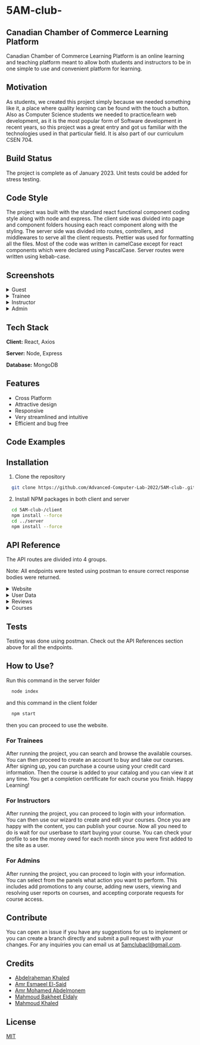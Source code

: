 # 5AM-club-

## Canadian Chamber of Commerce Learning Platform
Canadian Chamber of Commerce Learning Platform is an online learning and teaching platform meant to allow both students
and instructors to be in one simple to use and convenient platform for learning.

## Motivation
As students, we created this project simply because we needed something like it, a place where
quality learning can be found with the touch a button. Also as Computer Science students we needed 
to practice/learn web development, as it is the most popular form of Software development in recent years, so this project
was a great entry and got us familiar with the technologies used in that particular field.
It is also part of our curriculum CSEN 704.

## Build Status
The project is complete as of January 2023. Unit tests could be added for stress testing.
## Code Style
The project was built with the standard react functional component coding style along with node and express. The client side was divided into page and component folders housing each react component along with the styling. The server side was divided into routes, controllers, and middlewares to serve all the client requests. Prettier was used for formatting all the files. Most of the code was written in camelCase except for react components which were declared using PascalCase. Server routes were written using kebab-case.

## Screenshots
<details>
  <summary>Guest</summary>

![1](https://user-images.githubusercontent.com/99425163/210193774-5f68ebc4-3466-484f-a95b-d969d1b07ce4.png)
![2](https://user-images.githubusercontent.com/99425163/210193778-609b0213-b8ef-42ec-9111-e6d97c4f376a.png)
![3](https://user-images.githubusercontent.com/99425163/210193779-6d6909e1-88cd-43b2-b446-b5e6d6264be8.png)
![4](https://user-images.githubusercontent.com/99425163/210193781-011142f1-b634-4f59-9418-23fdeb4d0250.png)
![5](https://user-images.githubusercontent.com/99425163/210193782-ec2d4bfd-8c72-40b9-bf0e-67787fc0b595.png)
![6](https://user-images.githubusercontent.com/99425163/210193783-b451918a-9dfc-4d1a-bfc8-07e157049cd5.png)
![7](https://user-images.githubusercontent.com/99425163/210193785-f213f060-ece9-45e3-b6f6-77d1bee80aac.png)
  
</details>

<details>
  <summary>Trainee</summary>


![1](https://user-images.githubusercontent.com/99425163/210193797-950c1248-c6a8-4f05-9263-425d1af4a61e.png)
![2](https://user-images.githubusercontent.com/99425163/210193799-dc9550ab-af32-4885-baf5-193e36840ce5.png)
![3](https://user-images.githubusercontent.com/99425163/210193800-b85eb765-307d-491d-be4a-4754da20ae7a.png)
![4](https://user-images.githubusercontent.com/99425163/210193801-7502bddb-2524-4157-b3e1-5fd4abf35436.png)
![5](https://user-images.githubusercontent.com/99425163/210193805-23a6d3da-1ace-4993-b3c7-3db193c612ff.png)
![6](https://user-images.githubusercontent.com/99425163/210193808-48d5faaf-b988-4bf4-bdd7-831a845e2751.png)
![7](https://user-images.githubusercontent.com/99425163/210193811-15d2e799-5b26-4252-8381-b15ace769630.png)
![8](https://user-images.githubusercontent.com/99425163/210193813-b26f80e8-16ed-482f-8485-5944161a70ff.png)
</details>

<details>
  <summary>Instructor</summary>


![1](https://user-images.githubusercontent.com/99425163/210193870-714ea212-24ce-4396-a820-0aac7061aa66.png)
![2](https://user-images.githubusercontent.com/99425163/210193873-b961b84d-b63f-477e-9dfa-c34a0ac2656a.png)
![3](https://user-images.githubusercontent.com/99425163/210193874-38ab3bba-6c80-491a-8ba0-736f9f3ff95e.png)
![4](https://user-images.githubusercontent.com/99425163/210193876-2b9b8777-974c-4985-8cae-4ae46f2f8d3c.png)
![5](https://user-images.githubusercontent.com/99425163/210193877-8dd7dbc3-f60e-4135-9c27-accdfafdb63e.png)
![6](https://user-images.githubusercontent.com/99425163/210193879-e7cc41f1-c5d5-4fda-9c88-4f07cff429ec.png)
![7](https://user-images.githubusercontent.com/99425163/210193880-a1668316-4450-4e77-907e-e651cff77058.png)
![8](https://user-images.githubusercontent.com/99425163/210193881-012c528e-ce0f-41b5-8f39-aec11fcdddfc.png)
![9](https://user-images.githubusercontent.com/99425163/210193882-0538c5c8-5f67-42f7-8590-86c308762d23.png)
![10](https://user-images.githubusercontent.com/99425163/210193883-2b661031-357d-414d-b8c8-bd596bdb89e3.png)
</details>

<details>
  <summary>Admin</summary>

![1](https://user-images.githubusercontent.com/99425163/210193842-5c4ecdcc-5f4d-4d25-8db9-cd09b81d69c9.png)
![2](https://user-images.githubusercontent.com/99425163/210193843-9d2d2d6b-eb73-46f8-b218-b17d20711646.png)
![3](https://user-images.githubusercontent.com/99425163/210193844-1ecfe60e-4663-49a3-9773-9239b5a4d718.png)
![4](https://user-images.githubusercontent.com/99425163/210193845-6f2c90e1-f381-45b7-b97f-c988482978c6.png)
![5](https://user-images.githubusercontent.com/99425163/210193846-798005d5-2503-4c6e-8d17-164a04f74ea5.png)
![6](https://user-images.githubusercontent.com/99425163/210193847-1a65aa1b-77f2-46ba-8765-14fca7f59616.png)
![7](https://user-images.githubusercontent.com/99425163/210193848-838061a7-b9af-4d3c-a59f-cb9f37dee30d.png)

</details>

## Tech Stack
**Client:** React, Axios 

**Server:** Node, Express

**Database:** MongoDB

## Features
- Cross Platform
- Attractive design
- Responsive
- Very streamlined and intuitive
- Efficient and bug free

## Code Examples

## Installation
1) Clone the repository       
```bash
  git clone https://github.com/Advanced-Computer-Lab-2022/5AM-club-.git
```
2) Install NPM packages in both client and server
```bash
  cd 5AM-club-/client
  npm install --force
  cd ../server
  npm install --force
  ```
  
## API Reference

The API routes are divided into 4 groups.

Note: All endpoints were tested using postman to ensure correct response bodies were returned.

<details>
<summary> Website</summary>

**This endpoint fetches the contract from the database**

```http
GET/contract
```


Parameters: None.

**Accessible by:** Instructors

Response
```json
{"content":"This is a contract", "type":"contract"}
```

**This endpoint fetches the terms of service from the database**


```http
GET/terms-of-service
```

Parameters: None.

**Accessible by:**  Guests, Individual Trainees, Corporate Trainees, Instructors

Response
```json
{"content":"These are the terms of service", "type":"tos"}
```
</details>

<details>
<summary>User Data</summary>

**Fetches a user using his id**

```http
GET/get-user
```

| Parameter | Type     | Description                |
| :-------- | :------- | :------------------------- |
| `authorization` | `string` | **Required**. Holds the token for authorization.|
| `type` | `string` | **Required**. Specifies the type of user to be fetched.|

**Accessible by:** Individual Trainees, Corporate Trainees, Instructors, Admins

Response
```json
{"username":"corporate","password":"$2a$08$NZlSVgrj/hjKcWOKuazxB.0vA.777qDpiuPvwt3jotgnhMVEf2YXK","type":"corporate","firstName":"","lastName":"","gender":"","country":"United States","walletMoney":"0","courses":[]}
```

**Fetches all users' data**
```http
GET/get-users
```

| Parameter | Type     | Description                |
| :-------- | :------- | :------------------------- |
| `type` | `string` | **Required**. Specifies the type of users to be fetched.|

**Accessible by:** Individual Trainees, Corporate Trainees, Instructors, Admins

Response
```json
[
{"username":"corporate","password":"$2a$08$NZlSVgrj/hjKcWOKuazxB.0vA.777qDpiuPvwt3jotgnhMVEf2YXK","type":"corporate","firstName":"","lastName":"","gender":"","country":"United States","walletMoney":"0","courses":[]},{"username":"corporate2","password":"$2a$08$Ijewzx9FAKDikvHRWB.Vden4j1OAJAsNpjXf4drMT7DliStn2ggT.","type":"corporate","firstName":"Amr","lastName":"Mohamed","gender":"male","country":"United States","walletMoney":"0","courses":["63b34f81d21f21568822c23a"],"email":"amrmohamedyonis@gmail.com"}]
```
**Fetches the trainee's data associated with a specific course**
```http
GET/get-trainee-course
```
| Parameter | Type     | Description                |
| :-------- | :------- | :------------------------- |
| `authorization` | `string` | **Required**. Holds the token for authorization.|
| `courseid` | `string` | **Required**. Specifies the course.|

**Accessible by:** Individual Trainees, Corporate Trainees

Response
```json
{"courseId":"63b41b88a4407253aa5951ab","traineeId":"63b35175d21f21568822c464","progress":[false],"answers":[["-1","-1","-1","-1"]],"notes":[[]],"lastSection":"0","grades":["0"],"purchasingCost":"999.99","sent":false,"createdAt":"1672748088649","updatedAt":"1672748088649"}
```
**Fetches the instructor of a course**
```http
GET/get-course-instructor
```
| Parameter | Type     | Description                |
| :-------- | :------- | :------------------------- |
| `courseid` | `string` | **Required**. Specifies the course.|

**Accessible by:** Guests, Individual Trainees, Corporate Trainees, Instructors

Response
```json
{"username":"instructor2","password":"$2a$08$y62vIAnkebL467eUJaSW6OQOeeizU5ZgAiV6U31xdH5tjOkdBTmmC","email":"amr.younis@student.guc.edu.eg","country":"United States","rating":"0","biography":"This is my biography","courses":["63b34f81d21f21568822c23a"],"money_owed":[{"year":"2023","month":"1","amount":"599.98"}],"userReviews":[{"user":"63b41b22a4407253aa59501d","review":"instructor review","rating":"5"}]}
```
**Fetches the type a user using his Id**

```http
GET/get-user-type
```
| Parameter | Type     | Description                |
| :-------- | :------- | :------------------------- |
| `userid` | `string` | **Required**. Specifies the user.|

**Accessible by:** Guests

Response
```
"Instructor"
```
**Checks if a profile is complete for a user created by the admin**
```http
GET/complete-profile
```
| Parameter | Type     | Description                |
| :-------- | :------- | :------------------------- |
| `authorization` | `string` | **Required**. Holds the token for authorization.|


**Accessible by:** Corporate Trainees, Instuctors

Response
``` 
"true"
```
**Adds an admin user to the database**  
```http
POST/add-admin
```
| Parameter | Type     | Description                |
| :-------- | :------- | :------------------------- |
| `authorization` | `string` | **Required**. Holds the token for authorization.|

**Accessible by:** Admins

Request Body
```json
{"username":"admin","password":"$2a$08$tdURlKJUGvi9QyaTl7q3Yexc6wD.H6JNx4wQhxYxMyObnLZGPaDKy"}
```
Response
```
"Admin added successfully!"
```

**Adds an instructor user to the database**
```http
POST/add-instructor
```
| Parameter | Type     | Description                |
| :-------- | :------- | :------------------------- |
| `authorization` | `string` | **Required**. Holds the token for authorization.|

**Accessible by:** Admins

Request Body
```json
{"username":"instructor","password":"$2a$08$tdURlKJUGvi9QyaTl7q3Yexc6wD.H6JNx4wQhxYxMyObnLZGPaDKy"}
```
Response
```
"Instructor added successfully!"
```
**Adds a corporate trainee user to the database**
```http
POST/add-corporate-trainee
```
| Parameter | Type     | Description                |
| :-------- | :------- | :------------------------- |
| `authorization` | `string` | **Required**. Holds the token for authorization.|

**Accessible by:** Admins

Request Body
```json
{"username":"corporate","password":"Corporate-@2001"}
```
Response
```
"Trainee added successfully!"
```
**Adds an individual trainee user to the database**
```http
POST/signUp
```
Parameters: None.

**Accessible by:** Guests

Request Body
```json
{"username":"admin","password":"Admin-@2001","email":"amrmohamedyonis@gmail.com","gender":"male","firstName":"Amr","lastName":"Mohamed"}
```
Response
```
"Trainee added successfully!"
```
**Allow the user to access the main home page**
```http
POST/login
```
| Parameter | Type     | Description                |
| :-------- | :------- | :------------------------- |
| `authorization` | `string` | **Required**. Holds the token for authorization.|

**Accessible by:** Guests

Request Body
```json
{"username":"admin","password":"Admin-@2001"}
```
Response
```json
{
      "type":"admin",
      "username": "admin",
      "country":"United States",
    }
```

**Logs out a user from the site**
```http
GET/logout
```
Parameters: None.

**Accessible by:** Individual Trainees, Corporate Trainees, Instructors, Admins

Response
```
"logging out!!"
```
**Changes the country of a user to the selected country**
```http
PUT/set-country
```
| Parameter | Type     | Description                |
| :-------- | :------- | :------------------------- |
| `authorization` | `string` | Holds the token for authorization.|

**Accessible by:** Guests, Individual Trainees, Corporate Trainees, Instructors, Admins

Request Body
```json
{"country":"egypt"}
```
**Changes the personal information of an instructor in the database**
```http
PUT/edit-personal-info
```
| Parameter | Type     | Description                |
| :-------- | :------- | :------------------------- |
| `authorization` | `string` | **Required**. Holds the token for authorization.|

**Accessible by:** Instructors

Request Body
```json
{"email":"amrmohamedyonis2@gmail.com","biography":"This is my biography2"}
```
Response
```json
{"username":"instructor2","password":"$2a$08$y62vIAnkebL467eUJaSW6OQOeeizU5ZgAiV6U31xdH5tjOkdBTmmC","email":"amrmohamedyonis2@gmail.com","country":"United States","rating":"0","biography":"This is my biography2","courses":["63b34f81d21f21568822c23a"],"money_owed":[{"year":"2023","month":"1","amount":"599.98"}],"userReviews":[{"user":"63b41b22a4407253aa59501d","review":"instructor review","rating":"5"}]}
```
**Updates the data of a trainee for a specific course**
```http
PUT/edit-trainee-course
```
| Parameter | Type     | Description                |
| :-------- | :------- | :------------------------- |
| `traineeId` | `string` | **Required**. Specifies the trainee.|
| `courseId` | `string` | **Required**. Specifies the course.|

**Accessible by:** Individual Trainees, Corporate Trainees.

Request Body
```json 
{"progress":[true],"answers":[["-1","-1","-1","-1"]],"notes":[[]],"lastSection":"0","grades":["0"]}

```
Response
```
{"courseId":"63b41b88a4407253aa5951ab","63b35175d21f21568822c464","progress":[true],"answers":[["-1","-1","-1","-1"]],"notes":[[]],"lastSection":"0","grades":["0"],"purchasingCost":"999.99","sent":false,"createdAt":"1672748088649","updatedAt":"1672748088649"}
```
**Sends an email to a user to change his/her password**
```http
PUT/change-password-email
```
| Parameter | Type     | Description                |
| :-------- | :------- | :------------------------- |
| `email` | `string` | **Required**. The user's email.|

**Accessible by:** Individual Trainees, Coporate Trainees, Instructors

Response
```
"email sent"
```
**Submits a report from a user**
```http
POST/report-problem
```
| Parameter | Type     | Description                |
| :-------- | :------- | :------------------------- |
| `authorization` | `string` | **Required**. Holds the token for authorization.|


**Accessible by:** Individual Trainees, Coporate Trainees, Instructors

Request Body
```json
{
"courseName":"Test Course",
"problemType":"technical",
"problem":"This is a problem"}
```

Response
```
"Problem reported successfully!"
```

**Fetches all the submitted problems by a user**
```http
GET/view-problems
```
| Parameter | Type     | Description                |
| :-------- | :------- | :------------------------- |
| `authorization` | `string` | **Required**. Holds the token for authorization.|

**Accessible by:** Individual Trainees, Corporate Trainees, Instructors

Response 
```json
  [{"userId":"63b35175d21f21568822c464","username":"individual","courseName":"Test Course","problemType":"financial","problem":"This is a problem 2","status":"unseen","comments":[],"createdAt":"1672696255786","updatedAt":"1672696255786"}]  
```

**Adds a follow up to the report**
```http
PUT/follow-up
```
| Parameter | Type     | Description                |
| :-------- | :------- | :------------------------- |
| `id` | `string` | **Required**. Specifies the report.|

**Accessible by:** Individual Trainees, Corporate Trainees, Instructors

Request Body
```json
{"description":"Follow up",
"createdAt":"2023-01-03T12:00:00.947Z"}  
```
  
Response 
```
"comment added successfully" 
```
**Sets the problem status**  
```http
PUT/set-problem-status
```
| Parameter | Type     | Description                |
| :-------- | :------- | :------------------------- |
| `id` | `string` | **Required**. Specifies the report.|

**Accessible by:** Admins

Request Body
```json
  {status:"resolved"}
```
  
Response 
```json
["userId":"63b41653a4407253aa594b8e","username":"hadwa.hassan","courseName":"Test Course","problemType":"technical","problem":"can't refund","status":"resolved","comments":[{"description":"Follow up","createdAt":"2023-01-03T12:00:00.947Z"}],"createdAt":"1672747084528","updatedAt":"1672747227527"},{"userId":"63b34ec7d21f21568822c219","username":"instructor2","courseName":"Test Course","problemType":"technical","problem":"This is a problem","status":"unseen","comments":[],"createdAt":"1672695695111","updatedAt":"1672695695111"}]
```
**Sends a certificate to the trainees by email upon finishing a course**
```http
PUT/send-certificate
```
| Parameter | Type     | Description                |
| :-------- | :------- | :------------------------- |
| `courseId` | `string` | **Required**. Specifies the course.|
| `traineeId` | `string` | **Required**. Specifies the trainee.|


**Accessible by:** Individual Trainees, Corporate Trainees

Response
```
"email sent"
```
**Changes the password for a user** 
```http
PUT/change-password
```
| Parameter | Type     | Description                |
| :-------- | :------- | :------------------------- |
| `authorization` | `string` | **Required**. Holds the token for authorization.|

**Accessible by:** Individual Trainees, Corporate Trainees, Instructors
  
Request Body
```json
  {"password":"new password"}
```

Response
```
  "Password changed successfully"
```
  
**Changes the password of a user that forgot the old password**
```http
PUT/change-forgotten-password
```
| Parameter | Type     | Description                |
| :-------- | :------- | :------------------------- |
| `id` | `string` | **Required**. Specifies the user.|
| `type` | `string` | **Required**. Specifies the type of the user.|
  
**Accessible by:** Guests
  
Request Body
```json
  {"password":"new password"}
```

Response
```
  "Password changed successfully"
```
  
**Fetches the amount of money in the wallet of the trainee**
```http
GET/wallet-money
```
  
| Parameter | Type     | Description                |
| :-------- | :------- | :------------------------- |
| `authorization` | `string` | **Required**. Holds the token for authorization.|
  
**Accessible by:** Individual Trainees
  
Response
```
"2000"
```
**Pays for a course**
```http
POST/pay
```
**Requests a refund**
```http
PUT/refund
```
**Adds a course to an individual trainee**
```http
POST/add-course-to-individual
```

**Updates a user's profile**
```http
PUT/update-profile
```
| Parameter | Type     | Description                |
| :-------- | :------- | :------------------------- |
| `authorization` | `string` | **Required**. Holds the token for authorization.|

**Accessible by:** Corporate Trainees, Instructors
  
Request Body
```json
  {"password":"new password","email":"amrmohamedyoniss@gmail.com","firstName":Amr","lastName":"Mohamed"}
```

Response
```json
 {"username":"corporate2","password":"$2a$08$Ijewzx9FAKDikvHRWB.Vden4j1OAJAsNpjXf4drMT7DliStn2ggT.","type":"corporate","firstName":"Amr","lastName":"Mohamed","gender":"male","country":"United States","walletMoney":"0","courses":["63b34f81d21f21568822c23a"],"email":"amrmohamedyoniss@gmail.com"}

```


</details>

<details>
<summary> Reviews</summary>
  
**Fetches the reviews of an instructor**
```http
GET/my-reviews
```
**Fetches a trainee's reviews for a specific course and its instructors**
```http
GET/my-courses/${id}/get-my-reviews
```
**Adds a review and rating for one of the instructors**
```http
POST/my-courses/${id}/instructors/${id}/add-review
```
**Adds a review and rating for an owned course**
```http
POST/my-courses/${id}/add-review
```
**Edits a review and rating for one of the instructors** 
```http
PUT/my-courses/${id}/instructors/${id}/edit-review
```
**Edits a review and rating for an owned course**

```http
PUT/my-courses/${id}/edit-review
```
**Deletes a review and rating for an owned course**
``` http
DELETE/my-courses/${id}/delete-review
```
**Deletes a review and rating for one of the instructors** 
```http
DELETE/my-courses/${id}/instructors/${id}/delete-review
```
</details>

  <details>
<summary> Courses</summary>
  
**Fetches the user's courses**
```http
GET/my-courses
```
| Parameter | Type     | Description                |
| :-------- | :------- | :------------------------- |
| `authorization` | `string` | **Required**. Holds the token for authorization.|

**Accessible by:** Corporate Trainees, Instructors
  
Request Body
```json
  {"password":"new password","email":"amrmohamedyoniss@gmail.com","firstName":"Amr","lastName":"Mohamed"}
```

Response
```json
 {"username":"corporate2","password":"$2a$08$Ijewzx9FAKDikvHRWB.Vden4j1OAJAsNpjXf4drMT7DliStn2ggT.","type":"corporate","firstName":"Amr","lastName":"Mohamed","gender":"male","country":"United States","walletMoney":"0","courses":["63b34f81d21f21568822c23a"],"email":"amrmohamedyoniss@gmail.com"}

```

**Fetches all published courses**
```http
GET/courses
```
| Parameter | Type     | Description                |
| :-------- | :------- | :------------------------- |
| `min` | `string` | **Required**. Specifies the minimum course price.|
| `max` | `string` | **Required**. Specifies the maximum course price.|
| `subject` | `string` | **Required**. Specifies the subjects of the course.|
| `rating` | `string` | **Required**. Specifies the minimum rating of the course.|
| `searchItem` | `string` | **Required**. Specifies the search query used to search for the course..|

**Accessible by:** Guests, Individual Trainees, Corporate Trainees, Instructors

Response
```json
[{"title":"Test Course","price":"299.99","subject":["Test Subject","Test Subject 2"],"views":"10","preview_video":"https://www.youtube.com/watch?v=C0DPdy98e4c","summary":"This is a description","instructor":["63b34ec7d21f21568822c219"],"owners":["63b35175d21f21568822c464","63b34ed7d21f21568822c21c","63b41653a4407253aa594b8e","63b41922a4407253aa594dfd","63b41b22a4407253aa59501d"],"published":true,"closed":false,"userReviews":[{"user":"63b41b22a4407253aa59501d","review":"course review","rating":"5",}],"accepted":[{"trainee":"63b34ed7d21f21568822c21c","date":"1672696364291"},{"trainee":"63b41922a4407253aa594dfd","date":"1672747649513"},{"trainee":"63b41b22a4407253aa59501d","date":"1672747842457"}],"pending":[],"rejected":[],"subtitles":[{"title":"Test Subtitle 1","description":"Subtitle 1 Description","sections":[{"title":"Test Excercise 1","minutes":"40","description":"Excercise 1 Description","content":{"exercise":{"questions":["Question 1","Question 2"],"choices":[{"c1":"Correct Answer","c2":"Wrong 1","c3":"Wrong 2","c4":"Wrong 3"},{"c1":"Wrong 1","c2":"Wrong 2","c3":"Correct Answer","c4":"Wrong 3"}],"answers":["1","3"]},},},{"title":"Test Video 1 ","minutes":"0","description":"Video 1 Description","content":{"video":{"link":"https://www.youtube.com/watch?v=C0DPdy98e4c"}}},{"title":"Test Exercise 2","minutes":"20"},"description":"Exercise 2 Description","content":{"exercise":{"questions":["Question 3"],"choices":[{"c1":"Wrong 1","c2":"Wrong 2","c3":"Wrong 3","c4":"Correct Answer"}],"answers":["4"]}}}]},{"title":"Test Subtitle 2","description":"Subtitle 2 Description","sections":[{"title":"Test Video 2","minutes":"0","description":"Video 2 Description","content":{"video":{"link":"https://www.youtube.com/watch?v=C0DPdy98e4c"}}}]}}],"createdAt":"1672695681007","updatedAt":"1672748201914","promotion":{"percentage":"100","startDate":"1672748123000","endDate":"1672838363000","type":"admin"}}]
```

**Fetches the data of owned courses with any data associated with it (like instructors data, owners data ...etc)**

```http
GET/my-populated-courses
```
| Parameter | Type     | Description                |
| :-------- | :------- | :------------------------- |
| `authorization` | `string` | **Required**. Holds the token for authorization.|
| `min` | `string` | **Required**. Specifies the minimum course price.|
| `max` | `string` | **Required**. Specifies the maximum course price.|
| `subject` | `string` | **Required**. Specifies the subjects of the course.|
| `rating` | `string` | **Required**. Specifies the minimum rating of the course.|
| `searchItem` | `string` | **Required**. Specifies the search query used to search for the course..|

**Accessible by:** Individual Trainees, Corporate Trainees, Instructors

Response
```json
[{"title":"Test Course","price":"299.99","subject":["Test Subject","Test Subject 2"],"views":"10","preview_video":"https://www.youtube.com/watch?v=C0DPdy98e4c","summary":"This is a description","instructor":[object],"owners":[object,object,object,object,object],"published":true,"closed":false,"userReviews":[{"user":"63b41b22a4407253aa59501d","review":"course review","rating":"5",}],"accepted":[{"trainee":"63b34ed7d21f21568822c21c","date":"1672696364291"},{"trainee":"63b41922a4407253aa594dfd","date":"1672747649513"},{"trainee":"63b41b22a4407253aa59501d","date":"1672747842457"}],"pending":[],"rejected":[],"subtitles":[{"title":"Test Subtitle 1","description":"Subtitle 1 Description","sections":[{"title":"Test Excercise 1","minutes":"40","description":"Excercise 1 Description","content":{"exercise":{"questions":["Question 1","Question 2"],"choices":[{"c1":"Correct Answer","c2":"Wrong 1","c3":"Wrong 2","c4":"Wrong 3"},{"c1":"Wrong 1","c2":"Wrong 2","c3":"Correct Answer","c4":"Wrong 3"}],"answers":["1","3"]},},},{"title":"Test Video 1 ","minutes":"0","description":"Video 1 Description","content":{"video":{"link":"https://www.youtube.com/watch?v=C0DPdy98e4c"}}},{"title":"Test Exercise 2","minutes":"20"},"description":"Exercise 2 Description","content":{"exercise":{"questions":["Question 3"],"choices":[{"c1":"Wrong 1","c2":"Wrong 2","c3":"Wrong 3","c4":"Correct Answer"}],"answers":["4"]}}]},{"title":"Test Subtitle 2","description":"Subtitle 2 Description","sections":[{"title":"Test Video 2","minutes":"0","description":"Video 2 Description","content":{"video":{"link":"https://www.youtube.com/watch?v=C0DPdy98e4c"}}}]}}],"createdAt":"1672695681007","updatedAt":"1672748201914","promotion":{"percentage":"100","startDate":"1672748123000","endDate":"1672838363000","type":"admin"}}]
```
**Fetches the data of all courses with any data associated with it (like instructors data, owners data ...etc)**
```http
GET/populated-courses
```
| Parameter | Type     | Description                |
| :-------- | :------- | :------------------------- |
| `min` | `string` | **Required**. Specifies the minimum course price.|
| `max` | `string` | **Required**. Specifies the maximum course price.|
| `subject` | `string` | **Required**. Specifies the subjects of the course.|
| `rating` | `string` | **Required**. Specifies the minimum rating of the course.|
| `searchItem` | `string` | **Required**. Specifies the search query used to search for the course..|

**Accessible by:** Guests, Individual Trainees, Corporate Trainees, Instructors

Response
```json
[{"title":"Test Course","price":"299.99","subject":["Test Subject","Test Subject 2"],"views":"10","preview_video":"https://www.youtube.com/watch?v=C0DPdy98e4c","summary":"This is a description","instructor":[object],"owners":[object,object,object,object,object],"published":true,"closed":false,"userReviews":[{"user":"63b41b22a4407253aa59501d","review":"course review","rating":"5",}],"accepted":[{"trainee":"63b34ed7d21f21568822c21c","date":"1672696364291"},{"trainee":"63b41922a4407253aa594dfd","date":"1672747649513"},{"trainee":"63b41b22a4407253aa59501d","date":"1672747842457"}],"pending":[],"rejected":[],"subtitles":[{"title":"Test Subtitle 1","description":"Subtitle 1 Description","sections":[{"title":"Test Excercise 1","minutes":"40","description":"Excercise 1 Description","content":{"exercise":{"questions":["Question 1","Question 2"],"choices":[{"c1":"Correct Answer","c2":"Wrong 1","c3":"Wrong 2","c4":"Wrong 3"},{"c1":"Wrong 1","c2":"Wrong 2","c3":"Correct Answer","c4":"Wrong 3"}],"answers":["1","3"]},},},{"title":"Test Video 1 ","minutes":"0","description":"Video 1 Description","content":{"video":{"link":"https://www.youtube.com/watch?v=C0DPdy98e4c"}}},{"title":"Test Exercise 2","minutes":"20"},"description":"Exercise 2 Description","content":{"exercise":{"questions":["Question 3"],"choices":[{"c1":"Wrong 1","c2":"Wrong 2","c3":"Wrong 3","c4":"Correct Answer"}],"answers":["4"]}}}]},{"title":"Test Subtitle 2","description":"Subtitle 2 Description","sections":[{"title":"Test Video 2","minutes":"0","description":"Video 2 Description","content":{"video":{"link":"https://www.youtube.com/watch?v=C0DPdy98e4c"}}}]}}],"createdAt":"1672695681007","updatedAt":"1672748201914","promotion":{"percentage":"100","startDate":"1672748123000","endDate":"1672838363000","type":"admin"}}]
```
**Fetches the maximum and minimum price of owned courses**
```http
GET/my-courses/my-course-max-min
```
| Parameter | Type     | Description                |
| :-------- | :------- | :------------------------- |
| `authorization` | `string` | **Required**. Holds the token for authorization.|
| `min` | `string` | **Required**. Specifies the minimum course price.|
| `max` | `string` | **Required**. Specifies the maximum course price.|
| `subject` | `string` | **Required**. Specifies the subjects of the course.|
| `rating` | `string` | **Required**. Specifies the minimum rating of the course.|
| `searchItem` | `string` | **Required**. Specifies the search query used to search for the course..|

**Accessible by:** Individual Trainees, Corporate Trainees, Instructors

Response
```json
{"min":"200","max":"500"}
```
**Fetches the maximum and minimum price of all courses**
```http
GET/courses/course-max-min
```
| Parameter | Type     | Description                |
| :-------- | :------- | :------------------------- |
| `min` | `string` | **Required**. Specifies the minimum course price.|
| `max` | `string` | **Required**. Specifies the maximum course price.|
| `subject` | `string` | **Required**. Specifies the subjects of the course.|
| `rating` | `string` | **Required**. Specifies the minimum rating of the course.|
| `searchItem` | `string` | **Required**. Specifies the search query used to search for the course..|

**Accessible by:** Guests, Individual Trainees, Corporate Trainees, Instructors

Response
```json
{"min":"100","max":"550"}
```
**Fetches the subjects of owned courses**
```http
GET/courses/my-course-subjects
```
| Parameter | Type     | Description                |
| :-------- | :------- | :------------------------- |
| `authorization` | `string` | **Required**. Holds the token for authorization.|
| `min` | `string` | **Required**. Specifies the minimum course price.|
| `max` | `string` | **Required**. Specifies the maximum course price.|
| `subject` | `string` | **Required**. Specifies the subjects of the course.|
| `rating` | `string` | **Required**. Specifies the minimum rating of the course.|
| `searchItem` | `string` | **Required**. Specifies the search query used to search for the course..|

**Accessible by:** Individual Trainees, Corporate Trainees, Instructors

Response
```json
["subject 1","test subject"]
```
**Fetches the subjects of all courses**
```http
GET/courses/course-subjects
```
| Parameter | Type     | Description                |
| :-------- | :------- | :------------------------- |
| `min` | `string` | **Required**. Specifies the minimum course price.|
| `max` | `string` | **Required**. Specifies the maximum course price.|
| `subject` | `string` | **Required**. Specifies the subjects of the course.|
| `rating` | `string` | **Required**. Specifies the minimum rating of the course.|
| `searchItem` | `string` | **Required**. Specifies the search query used to search for the course..|

**Accessible by:** Guests, Individual Trainees, Corporate Trainees, Instructors

Response
```json
["subject 1","test subject","sub","sub2"]
**Increment the number of views for a course**
```http
PUT/my-courses/increment-views${id}
```
| Parameter | Type     | Description                |
| :-------- | :------- | :------------------------- |
| `id` | `string` | **Required**. Specifies the course.|

**Accessible by:** Guests, Individual Trainees, Corporate Trainees, Instructors

Response
```json
[{"title":"Test Course","price":"299.99","subject":["Test Subject","Test Subject 2"],"views":"10","preview_video":"https://www.youtube.com/watch?v=C0DPdy98e4c","summary":"This is a description","instructor":[object],"owners":[object,object,object,object,object],"published":true,"closed":false,"userReviews":[{"user":"63b41b22a4407253aa59501d","review":"course review","rating":"5",}],"accepted":[{"trainee":"63b34ed7d21f21568822c21c","date":"1672696364291"},{"trainee":"63b41922a4407253aa594dfd","date":"1672747649513"},{"trainee":"63b41b22a4407253aa59501d","date":"1672747842457"}],"pending":[],"rejected":[],"subtitles":[{"title":"Test Subtitle 1","description":"Subtitle 1 Description","sections":[{"title":"Test Excercise 1","minutes":"40","description":"Excercise 1 Description","content":{"exercise":{"questions":["Question 1","Question 2"],"choices":[{"c1":"Correct Answer","c2":"Wrong 1","c3":"Wrong 2","c4":"Wrong 3"},{"c1":"Wrong 1","c2":"Wrong 2","c3":"Correct Answer","c4":"Wrong 3"}],"answers":["1","3"]},},},{"title":"Test Video 1 ","minutes":"0","description":"Video 1 Description","content":{"video":{"link":"https://www.youtube.com/watch?v=C0DPdy98e4c"}}},{"title":"Test Exercise 2","minutes":"20"},"description":"Exercise 2 Description","content":{"exercise":{"questions":["Question 3"],"choices":[{"c1":"Wrong 1","c2":"Wrong 2","c3":"Wrong 3","c4":"Correct Answer"}],"answers":["4"]}}}]},{"title":"Test Subtitle 2","description":"Subtitle 2 Description","sections":[{"title":"Test Video 2","minutes":"0","description":"Video 2 Description","content":{"video":{"link":"https://www.youtube.com/watch?v=C0DPdy98e4c"}}}]}}],"createdAt":"1672695681007","updatedAt":"1672748201914","promotion":{"percentage":"100","startDate":"1672748123000","endDate":"1672838363000","type":"admin"}}]
```

**Fetches a specific course**
```http
GET/courses/${courseId}
```
| Parameter | Type     | Description                |
| :-------- | :------- | :------------------------- |
| `min` | `string` | **Required**. Specifies the minimum course price.|
| `max` | `string` | **Required**. Specifies the maximum course price.|
| `subject` | `string` | **Required**. Specifies the subjects of the course.|
| `rating` | `string` | **Required**. Specifies the minimum rating of the course.|
| `searchItem` | `string` | **Required**. Specifies the search query used to search for the course..|

**Accessible by:** Guests, Individual Trainees, Corporate Trainees, Instructors

Response
```json
{"title":"Test Course","price":"299.99","subject":["Test Subject","Test Subject 2"],"views":"10","preview_video":"https://www.youtube.com/watch?v=C0DPdy98e4c","summary":"This is a description","instructor":["63b34ec7d21f21568822c219"],"owners":["63b35175d21f21568822c464","63b34ed7d21f21568822c21c","63b41653a4407253aa594b8e","63b41922a4407253aa594dfd","63b41b22a4407253aa59501d"],"published":true,"closed":false,"userReviews":[{"user":"63b41b22a4407253aa59501d","review":"course review","rating":"5",}],"accepted":[{"trainee":"63b34ed7d21f21568822c21c","date":"1672696364291"},{"trainee":"63b41922a4407253aa594dfd","date":"1672747649513"},{"trainee":"63b41b22a4407253aa59501d","date":"1672747842457"}],"pending":[],"rejected":[],"subtitles":[{"title":"Test Subtitle 1","description":"Subtitle 1 Description","sections":[{"title":"Test Excercise 1","minutes":"40","description":"Excercise 1 Description","content":{"exercise":{"questions":["Question 1","Question 2"],"choices":[{"c1":"Correct Answer","c2":"Wrong 1","c3":"Wrong 2","c4":"Wrong 3"},{"c1":"Wrong 1","c2":"Wrong 2","c3":"Correct Answer","c4":"Wrong 3"}],"answers":["1","3"]},},},{"title":"Test Video 1 ","minutes":"0","description":"Video 1 Description","content":{"video":{"link":"https://www.youtube.com/watch?v=C0DPdy98e4c"}}},{"title":"Test Exercise 2","minutes":"20"},"description":"Exercise 2 Description","content":{"exercise":{"questions":["Question 3"],"choices":[{"c1":"Wrong 1","c2":"Wrong 2","c3":"Wrong 3","c4":"Correct Answer"}],"answers":["4"]}}}]},{"title":"Test Subtitle 2","description":"Subtitle 2 Description","sections":[{"title":"Test Video 2","minutes":"0","description":"Video 2 Description","content":{"video":{"link":"https://www.youtube.com/watch?v=C0DPdy98e4c"}}}]}}],"createdAt":"1672695681007","updatedAt":"1672748201914","promotion":{"percentage":"100","startDate":"1672748123000","endDate":"1672838363000","type":"admin"}}
```
**Fetches a specific course with any data associated with it (like instructors data, owners data ...etc)**
```http
GET/populated-courses/${courseId}
```
| Parameter | Type     | Description                |
| :-------- | :------- | :------------------------- |
| `min` | `string` | **Required**. Specifies the minimum course price.|
| `max` | `string` | **Required**. Specifies the maximum course price.|
| `subject` | `string` | **Required**. Specifies the subjects of the course.|
| `rating` | `string` | **Required**. Specifies the minimum rating of the course.|
| `searchItem` | `string` | **Required**. Specifies the search query used to search for the course..|

**Accessible by:** Guests, Individual Trainees, Corporate Trainees, Instructors

Response
```json
[{"title":"Test Course","price":"299.99","subject":["Test Subject","Test Subject 2"],"views":"10","preview_video":"https://www.youtube.com/watch?v=C0DPdy98e4c","summary":"This is a description","instructor":[object],"owners":[object,object,object,object,object],"published":true,"closed":false,"userReviews":[{"user":"63b41b22a4407253aa59501d","review":"course review","rating":"5",}],"accepted":[{"trainee":"63b34ed7d21f21568822c21c","date":"1672696364291"},{"trainee":"63b41922a4407253aa594dfd","date":"1672747649513"},{"trainee":"63b41b22a4407253aa59501d","date":"1672747842457"}],"pending":[],"rejected":[],"subtitles":[{"title":"Test Subtitle 1","description":"Subtitle 1 Description","sections":[{"title":"Test Excercise 1","minutes":"40","description":"Excercise 1 Description","content":{"exercise":{"questions":["Question 1","Question 2"],"choices":[{"c1":"Correct Answer","c2":"Wrong 1","c3":"Wrong 2","c4":"Wrong 3"},{"c1":"Wrong 1","c2":"Wrong 2","c3":"Correct Answer","c4":"Wrong 3"}],"answers":["1","3"]},},},{"title":"Test Video 1 ","minutes":"0","description":"Video 1 Description","content":{"video":{"link":"https://www.youtube.com/watch?v=C0DPdy98e4c"}}},{"title":"Test Exercise 2","minutes":"20"},"description":"Exercise 2 Description","content":{"exercise":{"questions":["Question 3"],"choices":[{"c1":"Wrong 1","c2":"Wrong 2","c3":"Wrong 3","c4":"Correct Answer"}],"answers":["4"]}}}]},{"title":"Test Subtitle 2","description":"Subtitle 2 Description","sections":[{"title":"Test Video 2","minutes":"0","description":"Video 2 Description","content":{"video":{"link":"https://www.youtube.com/watch?v=C0DPdy98e4c"}}}]}}],"createdAt":"1672695681007","updatedAt":"1672748201914","promotion":{"percentage":"100","startDate":"1672748123000","endDate":"1672838363000","type":"admin"}}]
```
**Adds a corporate course request**
```http
PUT/courses/${courseId}/course-request
```
| Parameter | Type     | Description                |
| :-------- | :------- | :------------------------- |
| `authorization` | `string` | **Required**. Holds the token for authorization.|
| `courseId` | `string` | **Required**. Specifies the course.|

**Accessible by:** Corporate Trainees

Response
```json
{"title":"Test Course","price":"299.99","subject":["Test Subject","Test Subject 2"],"views":"10","preview_video":"https://www.youtube.com/watch?v=C0DPdy98e4c","summary":"This is a description","instructor":["63b34ec7d21f21568822c219"],"owners":["63b35175d21f21568822c464","63b34ed7d21f21568822c21c","63b41653a4407253aa594b8e","63b41922a4407253aa594dfd","63b41b22a4407253aa59501d"],"published":true,"closed":false,"userReviews":[{"user":"63b41b22a4407253aa59501d","review":"course review","rating":"5",}],"accepted":[{"trainee":"63b34ed7d21f21568822c21c","date":"1672696364291"},{"trainee":"63b41922a4407253aa594dfd","date":"1672747649513"},{"trainee":"63b41b22a4407253aa59501d","date":"1672747842457"}],"pending":[],"rejected":[],"subtitles":[{"title":"Test Subtitle 1","description":"Subtitle 1 Description","sections":[{"title":"Test Excercise 1","minutes":"40","description":"Excercise 1 Description","content":{"exercise":{"questions":["Question 1","Question 2"],"choices":[{"c1":"Correct Answer","c2":"Wrong 1","c3":"Wrong 2","c4":"Wrong 3"},{"c1":"Wrong 1","c2":"Wrong 2","c3":"Correct Answer","c4":"Wrong 3"}],"answers":["1","3"]},},},{"title":"Test Video 1 ","minutes":"0","description":"Video 1 Description","content":{"video":{"link":"https://www.youtube.com/watch?v=C0DPdy98e4c"}}},{"title":"Test Exercise 2","minutes":"20"},"description":"Exercise 2 Description","content":{"exercise":{"questions":["Question 3"],"choices":[{"c1":"Wrong 1","c2":"Wrong 2","c3":"Wrong 3","c4":"Correct Answer"}],"answers":["4"]}}}]},{"title":"Test Subtitle 2","description":"Subtitle 2 Description","sections":[{"title":"Test Video 2","minutes":"0","description":"Video 2 Description","content":{"video":{"link":"https://www.youtube.com/watch?v=C0DPdy98e4c"}}}]}}],"createdAt":"1672695681007","updatedAt":"1672748201914","promotion":{"percentage":"100","startDate":"1672748123000","endDate":"1672838363000","type":"admin"}}
```
**Accepts a corporate course request**
```http
PUT/courses/${courseId}/accept-course-request
```
| Parameter | Type     | Description                |
| :-------- | :------- | :------------------------- |
| `authorization` | `string` | **Required**. Holds the token for authorization.|
| `courseId` | `string` | **Required**. Specifies the course.|
| `traineeId` | `string` | **Required**. Specifies the trainee.|

**Accessible by:** Admins

Response
```json
{"title":"Test Course","price":"299.99","subject":["Test Subject","Test Subject 2"],"views":"10","preview_video":"https://www.youtube.com/watch?v=C0DPdy98e4c","summary":"This is a description","instructor":["63b34ec7d21f21568822c219"],"owners":["63b35175d21f21568822c464","63b34ed7d21f21568822c21c","63b41653a4407253aa594b8e","63b41922a4407253aa594dfd","63b41b22a4407253aa59501d"],"published":true,"closed":false,"userReviews":[{"user":"63b41b22a4407253aa59501d","review":"course review","rating":"5",}],"accepted":[{"trainee":"63b34ed7d21f21568822c21c","date":"1672696364291"},{"trainee":"63b41922a4407253aa594dfd","date":"1672747649513"},{"trainee":"63b41b22a4407253aa59501d","date":"1672747842457"}],"pending":[],"rejected":[],"subtitles":[{"title":"Test Subtitle 1","description":"Subtitle 1 Description","sections":[{"title":"Test Excercise 1","minutes":"40","description":"Excercise 1 Description","content":{"exercise":{"questions":["Question 1","Question 2"],"choices":[{"c1":"Correct Answer","c2":"Wrong 1","c3":"Wrong 2","c4":"Wrong 3"},{"c1":"Wrong 1","c2":"Wrong 2","c3":"Correct Answer","c4":"Wrong 3"}],"answers":["1","3"]},},},{"title":"Test Video 1 ","minutes":"0","description":"Video 1 Description","content":{"video":{"link":"https://www.youtube.com/watch?v=C0DPdy98e4c"}}},{"title":"Test Exercise 2","minutes":"20"},"description":"Exercise 2 Description","content":{"exercise":{"questions":["Question 3"],"choices":[{"c1":"Wrong 1","c2":"Wrong 2","c3":"Wrong 3","c4":"Correct Answer"}],"answers":["4"]}}}]},{"title":"Test Subtitle 2","description":"Subtitle 2 Description","sections":[{"title":"Test Video 2","minutes":"0","description":"Video 2 Description","content":{"video":{"link":"https://www.youtube.com/watch?v=C0DPdy98e4c"}}}]}}],"createdAt":"1672695681007","updatedAt":"1672748201914","promotion":{"percentage":"100","startDate":"1672748123000","endDate":"1672838363000","type":"admin"}}
```

**Rejects a corporate course request**
```http
PUT/courses/${courseId}/reject-course-request
```
| Parameter | Type     | Description                |
| :-------- | :------- | :------------------------- |
| `authorization` | `string` | **Required**. Holds the token for authorization.|
| `courseId` | `string` | **Required**. Specifies the course.|
| `traineeId` | `string` | **Required**. Specifies the trainee.|

**Accessible by:** Admins

Response
```json
{"title":"Test Course","price":"299.99","subject":["Test Subject","Test Subject 2"],"views":"10","preview_video":"https://www.youtube.com/watch?v=C0DPdy98e4c","summary":"This is a description","instructor":["63b34ec7d21f21568822c219"],"owners":["63b35175d21f21568822c464","63b34ed7d21f21568822c21c","63b41653a4407253aa594b8e","63b41922a4407253aa594dfd","63b41b22a4407253aa59501d"],"published":true,"closed":false,"userReviews":[{"user":"63b41b22a4407253aa59501d","review":"course review","rating":"5",}],"accepted":[{"trainee":"63b34ed7d21f21568822c21c","date":"1672696364291"},{"trainee":"63b41922a4407253aa594dfd","date":"1672747649513"},{"trainee":"63b41b22a4407253aa59501d","date":"1672747842457"}],"pending":[],"rejected":[],"subtitles":[{"title":"Test Subtitle 1","description":"Subtitle 1 Description","sections":[{"title":"Test Excercise 1","minutes":"40","description":"Excercise 1 Description","content":{"exercise":{"questions":["Question 1","Question 2"],"choices":[{"c1":"Correct Answer","c2":"Wrong 1","c3":"Wrong 2","c4":"Wrong 3"},{"c1":"Wrong 1","c2":"Wrong 2","c3":"Correct Answer","c4":"Wrong 3"}],"answers":["1","3"]},},},{"title":"Test Video 1 ","minutes":"0","description":"Video 1 Description","content":{"video":{"link":"https://www.youtube.com/watch?v=C0DPdy98e4c"}}},{"title":"Test Exercise 2","minutes":"20"},"description":"Exercise 2 Description","content":{"exercise":{"questions":["Question 3"],"choices":[{"c1":"Wrong 1","c2":"Wrong 2","c3":"Wrong 3","c4":"Correct Answer"}],"answers":["4"]}}}]},{"title":"Test Subtitle 2","description":"Subtitle 2 Description","sections":[{"title":"Test Video 2","minutes":"0","description":"Video 2 Description","content":{"video":{"link":"https://www.youtube.com/watch?v=C0DPdy98e4c"}}}]}}],"createdAt":"1672695681007","updatedAt":"1672748201914","promotion":{"percentage":"100","startDate":"1672748123000","endDate":"1672838363000","type":"admin"}}
```
**Fetches all corporate requests for courses**
```http
GET/course-requests
```
| Parameter | Type     | Description                |
| :-------- | :------- | :------------------------- |
| `authorization` | `string` | **Required**. Holds the token for authorization.|

**Accessible by:** Admins

Response
```json
{"pending":[object],"accepted":[object,object,object,object,object],"rejected":[]}
```
**Fetches all reports issued by users**
```http
GET/reports
```
| Parameter | Type     | Description                |
| :-------- | :------- | :------------------------- |
| `authorization` | `string` | **Required**. Holds the token for authorization.|

**Accessible by:** Admins

Response
```json
  ["userId":"63b35175d21f21568822c464","username":"individual","courseName":"Test Course","problemType":"financial","problem":"This is a problem 2","status":"unseen","comments":[],"createdAt":"1672696255786","updatedAt":"1672696255786"},{"userId":"63b34ec7d21f21568822c219","username":"instructor2","courseName":"Test Course","problemType":"technical","problem":"This is a problem","status":"unseen","comments":[],"createdAt":"1672695695111","updatedAt":"1672695695111"}]
```
**Creates a new course**
```http
POST/create-course
```

| Parameter | Type     | Description                |
| :-------- | :------- | :------------------------- |
| `authorization` | `string` | **Required**. Holds the token for authorization.|

**Accessible by:** Instructors

Request Body
```json
{"title":"Test Course","price":"299.99","subject":["Test Subject","Test Subject 2"],"preview_video":"https://www.youtube.com/watch?v=C0DPdy98e4c","summary":"This is a description"}
```

Response
```json
{"title":"Test Course","price":"299.99","subject":["Test Subject","Test Subject 2"],"views":"0","preview_video":"https://www.youtube.com/watch?v=C0DPdy98e4c","summary":"This is a description","instructor":["63b34ec7d21f21568822c219"],"owners":[],"published":true,"closed":false,"userReviews":[],"accepted":[],"pending":[],"rejected":[],"subtitles":[],"createdAt":"1672695681007","updatedAt":"1672695681007"}
```
**Deletes a specified course**  
```http
DELETE/my-courses/${courseId}/delete-course
```

| Parameter | Type     | Description                |
| :-------- | :------- | :------------------------- |
| `authorization` | `string` | **Required**. Holds the token for authorization.|
| `id` | `string` | **Required**. Specifies the course.|

**Accessible by:** Instructors

Response
```json
{"title":"Test Course","price":"299.99","subject":["Test Subject","Test Subject 2"],"views":"0","preview_video":"https://www.youtube.com/watch?v=C0DPdy98e4c","summary":"This is a description","instructor":["63b34ec7d21f21568822c219"],"owners":[],"published":true,"closed":false,"userReviews":[],"accepted":[],"pending":[],"rejected":[],"subtitles":[],"createdAt":"1672695681007","updatedAt":"1672695681007"}
```

**Edits course details**
```http
PUT/my-courses/edit-course/${courseid}
```
| Parameter | Type     | Description                |
| :-------- | :------- | :------------------------- |
| `courseid` | `string` | **Required**. Specifies the course.|

**Accessible by:** Instructors

Request Body
```json
{"title":"Test Course 5","price":"299.99","subject":["Test Subject","Test Subject 2"],"views":"0","preview_video":"https://www.youtube.com/watch?v=C0DPdy98e4c","summary":"This is a description","instructor":["63b34ec7d21f21568822c219"],"owners":[],"published":true,"closed":false,"userReviews":[],"accepted":[],"pending":[],"rejected":[],"subtitles":[],"createdAt":"1672695681007","updatedAt":"1672695681007"}
```
Response
```json
{"title":"Test Course 5","price":"299.99","subject":["Test Subject","Test Subject 2"],"views":"0","preview_video":"https://www.youtube.com/watch?v=C0DPdy98e4c","summary":"This is a description","instructor":["63b34ec7d21f21568822c219"],"owners":[],"published":true,"closed":false,"userReviews":[],"accepted":[],"pending":[],"rejected":[],"subtitles":[],"createdAt":"1672695681007","updatedAt":"1672695681007"}
```
**Adds a section to a specified subtitle**
```http
PUT/my-courses/edit-course/${courseid}/${subtitleid}/add-section
```
| Parameter | Type     | Description                |
| :-------- | :------- | :------------------------- |
| `courseid` | `string` | **Required**. Specifies the course.|
| `subtitleid` | `string` | **Required**. Specifies the subtitle.|

**Accessible by:** Instructors

Request Body
```json
{"title":"Test Excercise 1","minutes":"40","description":"Excercise 1 Description","content":{"exercise":{"questions":["Question 1","Question 2"],"choices":[{"c1":"Correct Answer","c2":"Wrong 1","c3":"Wrong 2","c4":"Wrong 3"},{"c1":"Wrong 1","c2":"Wrong 2","c3":"Correct Answer","c4":"Wrong 3"}],"answers":["1","3"]}
```
Response
```json
{"title":"Test Course 5","price":"299.99","subject":["Test Subject","Test Subject 2"],"views":"0","preview_video":"https://www.youtube.com/watch?v=C0DPdy98e4c","summary":"This is a description","instructor":["63b34ec7d21f21568822c219"],"owners":[],"published":true,"closed":false,"userReviews":[],"accepted":[],"pending":[],"rejected":[],"subtitles":[],"createdAt":"1672695681007","updatedAt":"1672695681007"}
```

**Adds a subtitle to a specific course**
```http
PUT/my-courses/edit-course/${courseid}/add-subtitle
```
| Parameter | Type     | Description                |
| :-------- | :------- | :------------------------- |
| `courseid` | `string` | **Required**. Specifies the course.|

**Accessible by:** Instructors

Request Body
```json
{"title":"Test Subtitle 1","description":"Subtitle 1 Description","sections":[{"title":"Test Excercise 1","minutes":"40","description":"Excercise 1 Description","content":{"exercise":{"questions":["Question 1","Question 2"],"choices":[{"c1":"Correct Answer","c2":"Wrong 1","c3":"Wrong 2","c4":"Wrong 3"},{"c1":"Wrong 1","c2":"Wrong 2","c3":"Correct Answer","c4":"Wrong 3"}],"answers":["1","3"]},},},{"title":"Test Video 1 ","minutes":"0","description":"Video 1 Description","content":{"video":{"link":"https://www.youtube.com/watch?v=C0DPdy98e4c"}}},{"title":"Test Exercise 2","minutes":"20"},"description":"Exercise 2 Description","content":{"exercise":{"questions":["Question 3"],"choices":[{"c1":"Wrong 1","c2":"Wrong 2","c3":"Wrong 3","c4":"Correct Answer"}],"answers":["4"]}}}]}```
Response
```json
{"title":"Test Course 5","price":"299.99","subject":["Test Subject","Test Subject 2"],"views":"0","preview_video":"https://www.youtube.com/watch?v=C0DPdy98e4c","summary":"This is a description","instructor":["63b34ec7d21f21568822c219"],"owners":[],"published":true,"closed":false,"userReviews":[],"accepted":[],"pending":[],"rejected":[],"subtitles":[{"title":"Test Subtitle 1","description":"Subtitle 1 Description","sections":[],"createdAt":"1672695681007","updatedAt":"1672695681007"}
```

**Edits a specified subtitle to a specific course**
```http
PUT/my-courses/edit-course/${courseid}/edit-subtitle/${subtitleid}
```
| Parameter | Type     | Description                |
| :-------- | :------- | :------------------------- |
| `courseid` | `string` | **Required**. Specifies the course.|

**Accessible by:** Instructors

Request Body
```json
{"title":"Test Subtitle 5","description":"Subtitle 1 Description","sections":[{"title":"Test Excercise 1","minutes":"40","description":"Excercise 1 Description","content":{"exercise":{"questions":["Question 1","Question 2"],"choices":[{"c1":"Correct Answer","c2":"Wrong 1","c3":"Wrong 2","c4":"Wrong 3"},{"c1":"Wrong 1","c2":"Wrong 2","c3":"Correct Answer","c4":"Wrong 3"}],"answers":["1","3"]},},},{"title":"Test Video 1 ","minutes":"0","description":"Video 1 Description","content":{"video":{"link":"https://www.youtube.com/watch?v=C0DPdy98e4c"}}},{"title":"Test Exercise 2","minutes":"20"},"description":"Exercise 2 Description","content":{"exercise":{"questions":["Question 3"],"choices":[{"c1":"Wrong 1","c2":"Wrong 2","c3":"Wrong 3","c4":"Correct Answer"}],"answers":["4"]}}}]}```
Response
```json
{"title":"Test Course 5","price":"299.99","subject":["Test Subject","Test Subject 2"],"views":"0","preview_video":"https://www.youtube.com/watch?v=C0DPdy98e4c","summary":"This is a description","instructor":["63b34ec7d21f21568822c219"],"owners":[],"published":true,"closed":false,"userReviews":[],"accepted":[],"pending":[],"rejected":[],"subtitles":[{"title":"Test Subtitle 5","description":"Subtitle 1 Description","sections":[],"createdAt":"1672695681007","updatedAt":"1672695681007"}
```
**Edits a specified section in a specific subtitle to a specific course**
```http
PUT/my-courses/edit-course/${courseid}/${subtitleid}/edit-section/${sectionid}
```  
| Parameter | Type     | Description                |
| :-------- | :------- | :------------------------- |
| `courseid` | `string` | **Required**. Specifies the course.|
| `subtitleid` | `string` | **Required**. Specifies the subtitle.|
| `sectionid` | `string` | **Required**. Specifies the section.|

**Accessible by:** Instructors

Request Body
```json
{"title":"Test Excercise 5","minutes":"40","description":"Excercise 1 Description","content":{"exercise":{"questions":["Question 1","Question 2"],"choices":[{"c1":"Correct Answer","c2":"Wrong 1","c3":"Wrong 2","c4":"Wrong 3"},{"c1":"Wrong 1","c2":"Wrong 2","c3":"Correct Answer","c4":"Wrong 3"}],"answers":["1","3"]}
```
Response
```json
{"title":"Test Course","price":"299.99","subject":["Test Subject","Test Subject 2"],"views":"10","preview_video":"https://www.youtube.com/watch?v=C0DPdy98e4c","summary":"This is a description","instructor":["63b34ec7d21f21568822c219"],"owners":["63b35175d21f21568822c464","63b34ed7d21f21568822c21c","63b41653a4407253aa594b8e","63b41922a4407253aa594dfd","63b41b22a4407253aa59501d"],"published":true,"closed":false,"userReviews":[{"user":"63b41b22a4407253aa59501d","review":"course review","rating":"5",}],"accepted":[{"trainee":"63b34ed7d21f21568822c21c","date":"1672696364291"},{"trainee":"63b41922a4407253aa594dfd","date":"1672747649513"},{"trainee":"63b41b22a4407253aa59501d","date":"1672747842457"}],"pending":[],"rejected":[],"subtitles":[{"title":"Test Subtitle 1","description":"Subtitle 1 Description","sections":[{"title":"Test Excercise 5","minutes":"40","description":"Excercise 1 Description","content":{"exercise":{"questions":["Question 1","Question 2"],"choices":[{"c1":"Correct Answer","c2":"Wrong 1","c3":"Wrong 2","c4":"Wrong 3"},{"c1":"Wrong 1","c2":"Wrong 2","c3":"Correct Answer","c4":"Wrong 3"}],"answers":["1","3"]},},},{"title":"Test Video 1 ","minutes":"0","description":"Video 1 Description","content":{"video":{"link":"https://www.youtube.com/watch?v=C0DPdy98e4c"}}},{"title":"Test Exercise 2","minutes":"20"},"description":"Exercise 2 Description","content":{"exercise":{"questions":["Question 3"],"choices":[{"c1":"Wrong 1","c2":"Wrong 2","c3":"Wrong 3","c4":"Correct Answer"}],"answers":["4"]}}}]},{"title":"Test Subtitle 2","description":"Subtitle 2 Description","sections":[{"title":"Test Video 2","minutes":"0","description":"Video 2 Description","content":{"video":{"link":"https://www.youtube.com/watch?v=C0DPdy98e4c"}}}]}}],"createdAt":"1672695681007","updatedAt":"1672748201914","promotion":{"percentage":"100","startDate":"1672748123000","endDate":"1672838363000","type":"admin"}}
```




**Deletes a specified subtitle to a specific course**
```http
PUT/my-courses/edit-course/${courseid}/delete-subtitle/${subtitleid}/
```
| Parameter | Type     | Description                |
| :-------- | :------- | :------------------------- |
| `courseid` | `string` | **Required**. Specifies the course.|

**Accessible by:** Instructors

Response
```json
{"title":"Test Course","price":"299.99","subject":["Test Subject","Test Subject 2"],"views":"10","preview_video":"https://www.youtube.com/watch?v=C0DPdy98e4c","summary":"This is a description","instructor":["63b34ec7d21f21568822c219"],"owners":["63b35175d21f21568822c464","63b34ed7d21f21568822c21c","63b41653a4407253aa594b8e","63b41922a4407253aa594dfd","63b41b22a4407253aa59501d"],"published":true,"closed":false,"userReviews":[{"user":"63b41b22a4407253aa59501d","review":"course review","rating":"5",}],"accepted":[{"trainee":"63b34ed7d21f21568822c21c","date":"1672696364291"},{"trainee":"63b41922a4407253aa594dfd","date":"1672747649513"},{"trainee":"63b41b22a4407253aa59501d","date":"1672747842457"}],"pending":[],"rejected":[],"subtitles":[{"title":"Test Subtitle 1","description":"Subtitle 1 Description","sections":[{"title":"Test Excercise 1","minutes":"40","description":"Excercise 1 Description","content":{"exercise":{"questions":["Question 1","Question 2"],"choices":[{"c1":"Correct Answer","c2":"Wrong 1","c3":"Wrong 2","c4":"Wrong 3"},{"c1":"Wrong 1","c2":"Wrong 2","c3":"Correct Answer","c4":"Wrong 3"}],"answers":["1","3"]},},},{"title":"Test Video 1 ","minutes":"0","description":"Video 1 Description","content":{"video":{"link":"https://www.youtube.com/watch?v=C0DPdy98e4c"}}},{"title":"Test Exercise 2","minutes":"20"},"description":"Exercise 2 Description","content":{"exercise":{"questions":["Question 3"],"choices":[{"c1":"Wrong 1","c2":"Wrong 2","c3":"Wrong 3","c4":"Correct Answer"}],"answers":["4"]}}}]}],"createdAt":"1672695681007","updatedAt":"1672748201914","promotion":{"percentage":"100","startDate":"1672748123000","endDate":"1672838363000","type":"admin"}}
```
**Deletes a specified section in a specific subtitle to a specific course**
```http
PUT/my-courses/edit-course/${courseid}/${subtitleid}/delete-section/${sectionid}
```
| Parameter | Type     | Description                |
| :-------- | :------- | :------------------------- |
| `courseid` | `string` | **Required**. Specifies the course.|
| `subtitleid` | `string` | **Required**. Specifies the subtitle.|
| `sectionid` | `string` | **Required**. Specifies the section.|

**Accessible by:** Instructors


Response
```json
{"title":"Test Course","price":"299.99","subject":["Test Subject","Test Subject 2"],"views":"10","preview_video":"https://www.youtube.com/watch?v=C0DPdy98e4c","summary":"This is a description","instructor":["63b34ec7d21f21568822c219"],"owners":["63b35175d21f21568822c464","63b34ed7d21f21568822c21c","63b41653a4407253aa594b8e","63b41922a4407253aa594dfd","63b41b22a4407253aa59501d"],"published":true,"closed":false,"userReviews":[{"user":"63b41b22a4407253aa59501d","review":"course review","rating":"5",}],"accepted":[{"trainee":"63b34ed7d21f21568822c21c","date":"1672696364291"},{"trainee":"63b41922a4407253aa594dfd","date":"1672747649513"},{"trainee":"63b41b22a4407253aa59501d","date":"1672747842457"}],"pending":[],"rejected":[],"subtitles":[{"title":"Test Subtitle 1","description":"Subtitle 1 Description","sections":[{"title":"Test Video 1 ","minutes":"0","description":"Video 1 Description","content":{"video":{"link":"https://www.youtube.com/watch?v=C0DPdy98e4c"}}},{"title":"Test Exercise 2","minutes":"20"},"description":"Exercise 2 Description","content":{"exercise":{"questions":["Question 3"],"choices":[{"c1":"Wrong 1","c2":"Wrong 2","c3":"Wrong 3","c4":"Correct Answer"}],"answers":["4"]}}}]},{"title":"Test Subtitle 2","description":"Subtitle 2 Description","sections":[{"title":"Test Video 2","minutes":"0","description":"Video 2 Description","content":{"video":{"link":"https://www.youtube.com/watch?v=C0DPdy98e4c"}}}]}}],"createdAt":"1672695681007","updatedAt":"1672748201914","promotion":{"percentage":"100","startDate":"1672748123000","endDate":"1672838363000","type":"admin"}}
```

**Sets a promotion on a course**
```http
PUT/my-courses/${courseid}/set-promotion
```

| Parameter | Type     | Description                |
| :-------- | :------- | :------------------------- |
| `id` | `string` | **Required**. Specifies the course.|

**Accessible by:** Instructors

Request Body
```json
{
    "percentage": "100",
    "startDate": "2023-01-03T12:15:23.000+00:00",
    "endDate": "2023-01-04T13:19:23.000+00:00"
}
```
Response

```json
{"title":"Test Course","price":"299.99","subject":["Test Subject","Test Subject 2"],"views":"10","preview_video":"https://www.youtube.com/watch?v=C0DPdy98e4c","summary":"This is a description","instructor":["63b34ec7d21f21568822c219"],"owners":["63b35175d21f21568822c464","63b34ed7d21f21568822c21c","63b41653a4407253aa594b8e","63b41922a4407253aa594dfd","63b41b22a4407253aa59501d"],"published":true,"closed":false,"userReviews":[{"user":"63b41b22a4407253aa59501d","review":"course review","rating":"5",}],"accepted":[{"trainee":"63b34ed7d21f21568822c21c","date":"1672696364291"},{"trainee":"63b41922a4407253aa594dfd","date":"1672747649513"},{"trainee":"63b41b22a4407253aa59501d","date":"1672747842457"}],"pending":[],"rejected":[],"subtitles":[{"title":"Test Subtitle 1","description":"Subtitle 1 Description","sections":[{"title":"Test Excercise 1","minutes":"40","description":"Excercise 1 Description","content":{"exercise":{"questions":["Question 1","Question 2"],"choices":[{"c1":"Correct Answer","c2":"Wrong 1","c3":"Wrong 2","c4":"Wrong 3"},{"c1":"Wrong 1","c2":"Wrong 2","c3":"Correct Answer","c4":"Wrong 3"}],"answers":["1","3"]},},},{"title":"Test Video 1 ","minutes":"0","description":"Video 1 Description","content":{"video":{"link":"https://www.youtube.com/watch?v=C0DPdy98e4c"}}},{"title":"Test Exercise 2","minutes":"20"},"description":"Exercise 2 Description","content":{"exercise":{"questions":["Question 3"],"choices":[{"c1":"Wrong 1","c2":"Wrong 2","c3":"Wrong 3","c4":"Correct Answer"}],"answers":["4"]}}}]},{"title":"Test Subtitle 2","description":"Subtitle 2 Description","sections":[{"title":"Test Video 2","minutes":"0","description":"Video 2 Description","content":{"video":{"link":"https://www.youtube.com/watch?v=C0DPdy98e4c"}}}]}}],"createdAt":"1672695681007","updatedAt":"1672748201914","promotion":{"percentage":"100","startDate":"1672748123000","endDate":"1672838363000","type":"admin"}}
```
**Sets a promotion for multiple courses**
```http
PUT/set-multiple-promotions
```

**Accessible by:** Instructors

Request Body
```json
{
    "courses":["63b34f81d21f21568822c23a","63b419a4a4407253aa594e2c"]
    "percentage": "100",
    "startDate": "2023-01-03T12:15:23.000+00:00",
    "endDate": "2023-01-04T13:19:23.000+00:00"
}
```
Response

```json
"done"
```
  </details>
 
## Tests
Testing was done using postman. Check out the API References section above for all the endpoints.

## How to Use?
Run this command in the server folder
```bash
  node index
```
and this command in the client folder
```bash
  npm start
```
then you can proceed to use the website.
### For Trainees
After running the project, you can search and browse the available courses. You can then proceed to create an account to buy and take our courses. After signing up, you can purchase a course using your credit card information. Then the course is added to your catalog and you can view it at any time. You get a completion certificate for each course you finish. Happy Learning!
### For Instructors
After running the project, you can proceed to login with your information. You can then use our wizard to create and edit your courses. Once you are happy with the content, you can publish your course. Now all you need to do is wait for our userbase to start buying your course. You can check your profile to see the money owed for each month since you were first added to the site as a user.
### For Admins
After running the project, you can proceed to login with your information. You can select from the panels what action you want to perform. This includes add promotions to any course, adding new users, viewing and resolving user reports on courses, and accepting corporate requests for course access.

## Contribute
You can open an issue if you have any suggestions for us to implement or you can create a branch directly and submit a pull request with your changes. For any inquiries you can email us at 5amclubacl@gmail.com.

## Credits
- [Abdelraheman Khaled](https://github.com/abdelrahmankhaled2001)
- [Amr Esmaeel El-Said](https://github.com/AmrKollohm)
- [Amr Mohamed Abdelmonem](https://github.com/IrrationalInteger)
- [Mahmoud Bakheet Eldaly](https://github.com/Mahmoud-Eldaly)
- [Mahmoud Khaled](https://github.com/mahmouddkhaledd)

## License
[MIT](https://choosealicense.com/licenses/mit/)
